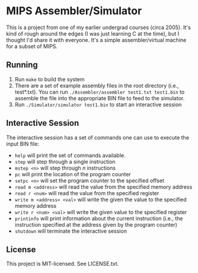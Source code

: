 # MIPS Assembler/Simulator

This is a project from one of my earlier undergrad courses (circa 2005). It's
kind of rough around the edges (I was just learning C at the time), but I
thought I'd share it with everyone. It's a simple assembler/virtual machine
for a subset of MIPS.

## Running

1. Run `make` to build the system
2. There are a set of example assembly files in the root directory (i.e.,
   test\*.txt). You can run `./Assembler/assembler test1.txt test1.bin`
   to assemble the file into the appropriate BIN file to feed to the
   simulator.
3. Run `./Simulator/simulator test1.bin` to start an interactive session

## Interactive Session

The interactive session has a set of commands one can use to execute the
input BIN file:

* `help` will print the set of commands available.
* `step` will step through a single instruction
* `mstep <n>` will step through _n_ instructions
* `pc` will print the location of the program counter
* `setpc <n>` will set the program counter to the specified offset
* `read m <address>` will read the value from the specified memory address
* `read r <num>` will read the value from the specified register
* `write m <address> <val>` will write the given  the value to the specified
   memory address
* `write r <num> <val>` will write the given value to the specified register
* `printinfo` will print information about the current instruction (i.e., the
  instruction specified at the address given by the program counter)
* `shutdown` will terminate the interactive session

## License

This project is MIT-licensed. See LICENSE.txt.
